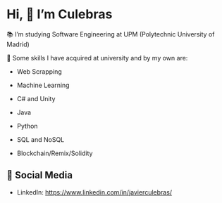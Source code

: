 # Hi, 👋 I’m Culebras

📚 I’m studying Software Engineering at UPM (Polytechnic University of Madrid)

🔧 Some skills I have acquired at university and by my own are:

- Web Scrapping

- Machine Learning

- C# and Unity

- Java

- Python

- SQL and NoSQL

- Blockchain/Remix/Solidity


## 📱 Social Media

- LinkedIn: https://www.linkedin.com/in/javierculebras/

<!---
jgculebras/jgculebras is a ✨ special ✨ repository because its `README.md` (this file) appears on your GitHub profile.
You can click the Preview link to take a look at your changes.
--->
